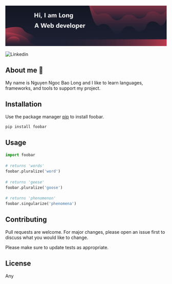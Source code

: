 ![Alt text](https://github.com/nguyenngocbaolong1410/nguyenngocbaolong1410/blob/cc80c8d2cc2f4662c4d444a1df54b472b261483f/img/Banner.jpg)

![![Linkedin]](www.linkedin.com/in/bảo-long-nguyễn-ngọc-62bb061b5)

## About me :wave:

My name is Nguyen Ngoc Bao Long and I like to learn languages, frameworks, and tools to support my project.

## Installation

Use the package manager [pip](https://pip.pypa.io/en/stable/) to install foobar.

```bash
pip install foobar
```

## Usage

```python
import foobar

# returns 'words'
foobar.pluralize('word')

# returns 'geese'
foobar.pluralize('goose')

# returns 'phenomenon'
foobar.singularize('phenomena')
```

## Contributing
Pull requests are welcome. For major changes, please open an issue first to discuss what you would like to change.

Please make sure to update tests as appropriate.

## License
Any

[Discord]: https://discord.gg/WQyc4R2PzG

[Linkedin]: https://img.shields.io/badge/LinkedIn-0077B5?style=for-the-badge&logo=linkedin&logoColor=white
